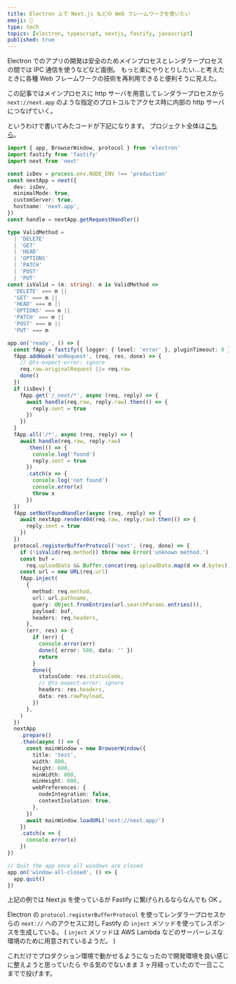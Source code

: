 ```yaml
---
title: Electron 上で Next.js などの Web フレームワークを使いたい
emoji: 💨
type: tech
topics: [electron, typescript, nextjs, fastify, javascript]
published: true
---
```


Electron でのアプリの開発は安全のためメインプロセスとレンダラープロセスの間では IPC 通信を使うなどなど面倒。
もっと楽にやりとりしたい…と考えたときに各種 Web フレームワークの技術を再利用できると便利そうに見えた。

この記事ではメインプロセスに http サーバを用意してレンダラープロセスから
`next://next.app` のような指定のプロトコルでアクセス時に内部の http サーバにつなげていく。

というわけで書いてみたコードが下記になります。
プロジェクト全体は[こちら](https://gitlab.com/yt-practice/electron-next-20220301/-/tree/main/)。

```typescript
import { app, BrowserWindow, protocol } from 'electron'
import fastify from 'fastify'
import next from 'next'

const isDev = process.env.NODE_ENV !== 'production'
const nextApp = next({
  dev: isDev,
  minimalMode: true,
  customServer: true,
  hostname: 'next.app',
})
const handle = nextApp.getRequestHandler()

type ValidMethod =
  | 'DELETE'
  | 'GET'
  | 'HEAD'
  | 'OPTIONS'
  | 'PATCH'
  | 'POST'
  | 'PUT'
const isValid = (m: string): m is ValidMethod =>
  'DELETE' === m ||
  'GET' === m ||
  'HEAD' === m ||
  'OPTIONS' === m ||
  'PATCH' === m ||
  'POST' === m ||
  'PUT' === m

app.on('ready', () => {
  const fApp = fastify({ logger: { level: 'error' }, pluginTimeout: 0 })
  fApp.addHook('onRequest', (req, res, done) => {
    // @ts-expect-error: ignore
    req.raw.originalRequest ||= req.raw
    done()
  })
  if (isDev) {
    fApp.get('/_next/*', async (req, reply) => {
      await handle(req.raw, reply.raw).then(() => {
        reply.sent = true
      })
    })
  }
  fApp.all('/*', async (req, reply) => {
    await handle(req.raw, reply.raw)
      .then(() => {
        console.log('found')
        reply.sent = true
      })
      .catch(x => {
        console.log('not found')
        console.error(x)
        throw x
      })
  })
  fApp.setNotFoundHandler(async (req, reply) => {
    await nextApp.render404(req.raw, reply.raw).then(() => {
      reply.sent = true
    })
  })
  protocol.registerBufferProtocol('next', (req, done) => {
    if (!isValid(req.method)) throw new Error('unknown method.')
    const buf =
      req.uploadData && Buffer.concat(req.uploadData.map(d => d.bytes))
    const url = new URL(req.url)
    fApp.inject(
      {
        method: req.method,
        url: url.pathname,
        query: Object.fromEntries(url.searchParams.entries()),
        payload: buf,
        headers: req.headers,
      },
      (err, res) => {
        if (err) {
          console.error(err)
          done({ error: 500, data: '' })
          return
        }
        done({
          statusCode: res.statusCode,
          // @ts-expect-error: ignore
          headers: res.headers,
          data: res.rawPayload,
        })
      },
    )
  })
  nextApp
    .prepare()
    .then(async () => {
      const mainWindow = new BrowserWindow({
        title: 'test',
        width: 800,
        height: 600,
        minWidth: 800,
        minHeight: 600,
        webPreferences: {
          nodeIntegration: false,
          contextIsolation: true,
        },
      })
      await mainWindow.loadURL('next://next.app/')
    })
    .catch(x => {
      console.error(x)
    })
})

// Quit the app once all windows are closed
app.on('window-all-closed', () => {
  app.quit()
})
```

上記の例では Next.js を使っているが Fastify に繋げられるならなんでも OK 。

Electron の `protocol.registerBufferProtocol` を使ってレンダラープロセスからの `next://` へのアクセスに対し
Fastify の `inject` メソッドを使ってレスポンスを生成している。
( `inject` メソッドは AWS Lambda などのサーバーレスな環境のために用意されているようだ。 )

これだけでプロダクション環境で動かせるようになったので開発環境を良い感じに整えようと思っていたら
やる気のでないまま 3 ヶ月経っていたので一旦ここまでで投げます。
